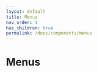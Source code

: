 ```yaml
---
layout: default
title: Menus
nav_order: 1
has_children: true
permalink: /docs/components/menus
---
```


# Menus
